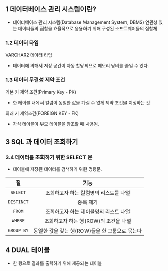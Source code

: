 ## 1 데이터베이스 관리 시스템이란?
- 데이터베이스 관리 시스템(Database Management System, DBMS) 연관성 있는 데이터들의 집합을 효율적으로 응용하기 위해 구성된 소프트웨어들의 집합체

### 1.2 데이터 타입

VARCHAR2 데이터 타입
- 데이터에 의해서 저장 공간이 자동 할당되므로 메모리 낭비를 줄일 수 있다.

### 1.3 데이터 무결성 제약 조건
기본 키 제약 조건(Primary Key - PK)
- 한 테이블 내에서 칼럼이 동일한 값을 가질 수 없게 제약 조건을 지정하는 것

외래 키 제약조건(FOREIGN KEY - FK)
- 자식 테이블이 부모 테이블을 참조할 때 사용됨.

## 3 SQL 과 데이터 조회하기

### 3.4 데이터를 조회하기 위한 SELECT 문
- 테이블에 저장된 데이터를 검색하기 위한 명령문.

|절|기능|
:--:|:--:
`SELECT`|조회하고자 하는 칼럼명의 리스트를 나열
`DISTINCT`|중복 제거
`FROM`|조회하고자 하는 테이블명의 리스트 나열
`WHERE`|조회하고자 하는 행(ROW)의 조건을 나열
`GROUP BY`|동일한 값을 갖는 행(ROW)들을 한 그룹으로 묶는다

## 4 DUAL 테이블
- 한 행으로 결과를 출력하기 위해 제공되는 테이블
